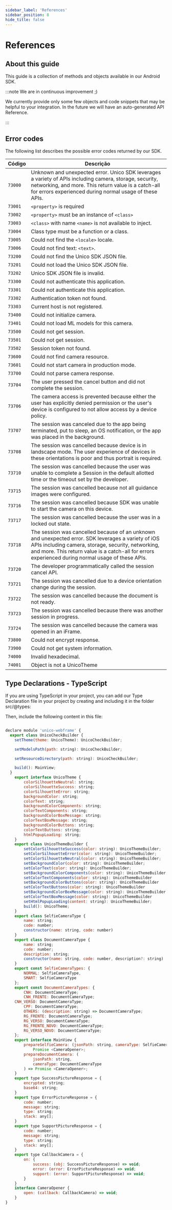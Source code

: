 ```yaml
---
sidebar_label: 'References'
sidebar_position: 8
hide_title: false
---
```


# References

## About this guide

This guide is a collection of methods and objects available in our Android SDK.

:::note We are in continuous improvement ;)

We currently provide only some few objects and code snippets that may be helpful to your integration. In the future we will have an auto-generated API Reference.

:::

## Error codes

The following list describes the possible error codes returned by our SDK.

| Código | Descrição |
| ------ | --------- |
| `73000` | Unknown and unexpected error. Unico SDK leverages a variety of APIs including camera, storage, security, networking, and more. This return value is a catch-all for errors experienced during normal usage of these APIs.|
| `73001` | `<property>` is required|
| `73002` | `<property>` must be an instance of `<class>`|
| `73003` | `<class>` with name `<name>` is not available to inject.|
| `73004` | Class type must be a function or a class. |
| `73005` | Could not find the `<locale>` locale.|
| `73006` | Could not find text: `<text>`.|
| `73200` | Could not find the Unico SDK JSON file.|
| `73201` | Could not load the Unico SDK JSON file.|
| `73202` | Unico SDK JSON file is invalid.|
| `73300` | Could not authenticate this application.|
| `73301` | Could not authenticate this application.|
| `73302` | Authentication token not found.|
| `73303` | Current host is not registered.|
| `73400` | Could not initialize camera.|
| `73401` | Could not load ML models for this camera.|
| `73500` | Could not get session.|
| `73501` | Could not get session.|
| `73502` | Session token not found.|
| `73600` | Could not find camera resource.|
| `73601` | Could not start camera in production mode.|
| `73700` | Could not parse camera response.|
| `73704` | The user pressed the cancel button and did not complete the session.|
| `73706` | The camera access is prevented because either the user has explicitly denied permission or the user's device is configured to not allow access by a device policy.|
| `73707` | The session was canceled due to the app being terminated, put to sleep, an OS notification, or the app was placed in the background.|
| `73708` | The session was cancelled because device is in landscape mode. The user experience of devices in these orientations is poor and thus portrait is required.|
| `73710` | The session was cancelled because the user was unable to complete a Session in the default allotted time or the timeout set by the developer.|
| `73715` | The session was cancelled because not all guidance images were configured.|
| `73716` | The session was cancelled because SDK was unable to start the camera on this device.|
| `73717` | The session was cancelled because the user was in a locked out state.|
| `73718` | The session was cancelled because of an unknown and unexpected error. SDK leverages a variety of iOS APIs including camera, storage, security, networking, and more. This return value is a catch-all for errors experienced during normal usage of these APIs.|
| `73720` | The developer programmatically called the session cancel API.|
| `73721` | The session was cancelled due to a device orientation change during the session.|
| `73722` | The session was cancelled because the document is not ready.|
| `73723` | The session was cancelled because there was another session in progress.|
| `73724` | The session was cancelled because the camera was opened in an iFrame.|
| `73800` | Could not encrypt response.|
| `73900` | Could not get system information.|
| `74000` | Invalid hexadecimal.|
| `74001` | Object is not a UnicoTheme|


## Type Declarations - TypeScript

If you are using TypeScript in your project, you can add our Type Declaration file in your project by creating and including it in the folder src/@types:

Then, include the following content in this file:

```javascript

declare module 'unico-webframe' {
  export class UnicoCheckBuilder {
    setTheme(theme: UnicoTheme): UnicoCheckBuilder;

    setModelsPath(path: string): UnicoCheckBuilder;

    setResourceDirectory(path: string): UnicoCheckBuilder;

    build(): MainView;
  }
	export interface UnicoTheme {
		colorSilhouetteNeutral: string;
		colorSilhouetteSuccess: string;
		colorSilhouetteError: string;
		backgroundColor: string;
		colorText: string;
		backgroundColorComponents: string;
		colorTextComponents: string;
		backgroundColorBoxMessage: string;
		colorTextBoxMessage: string;
		backgroundColorButtons: string;
		colorTextButtons: string;
		htmlPopupLoading: string;
	}
	export class UnicoThemeBuilder {
		setColorSilhouetteSuccess(color: string): UnicoThemeBuilder;
		setColorSilhouetteError(color: string): UnicoThemeBuilder;
		setColorSilhouetteNeutral(color: string): UnicoThemeBuilder;
		setBackgroundColor(color: string): UnicoThemeBuilder;
		setColorText(color: string): UnicoThemeBuilder;
		setBackgroundColorComponents(color: string): UnicoThemeBuilder;
		setColorTextComponents(color: string): UnicoThemeBuilder
		setBackgroundColorButtons(color: string): UnicoThemeBuilder
		setColorTextButtons(color: string): UnicoThemeBuilder
		setBackgroundColorBoxMessage(color: string): UnicoThemeBuilder
		setColorTextBoxMessage(color: string): UnicoThemeBuilder
		setHtmlPopupLoading(content: string): UnicoThemeBuilder;
		build(): UnicoTheme;
	}
	export class SelfieCameraType {
		name: string;
		code: number;
		constructor(name: string, code: number)
	}
	export class DocumentCameraType {
		name: string;
		code: number;
		description: string;
		constructor(name: string, code: number, description?: string)
	}
	export const SelfieCameraTypes: {
		NORMAL: SelfieCameraType,
		SMART: SelfieCameraType
	};
	export const DocumentCameraTypes: {
		CNH: DocumentCameraType;
		CNH_FRENTE: DocumentCameraType;
    CNH_VERSO: DocumentCameraType;
		CPF: DocumentCameraType;
		OTHERS: (description: string) => DocumentCameraType;
		RG_FRENTE: DocumentCameraType;
		RG_VERSO: DocumentCameraType;
		RG_FRENTE_NOVO: DocumentCameraType;
		RG_VERSO_NOVO: DocumentCameraType;
	};
	export interface MainView {
		prepareSelfieCamera: (jsonPath: string, cameraType: SelfieCameraType) =>
			Promise <CameraOpener>;
		prepareDocumentCamera: (
			jsonPath: string,
			cameraType: DocumentCameraType
		) => Promise <CameraOpener>;
	}
	export type SuccessPictureResponse = {
		encrypted: string;
		base64: string;
	}
	export type ErrorPictureResponse = {
		code: number;
		message: string;
		type: string;
		stack: any[];
	}
	export type SupportPictureResponse = {
		code: number;
		message: string;
		type: string;
		stack: any[];
	}
	export type CallbackCamera = {
		on: {
			success: (obj: SuccessPictureResponse) => void;
			error: (error: ErrorPictureResponse) => void;
			support: (error: SupportPictureResponse) => void;
		}
	}
	interface CameraOpener {
		open: (callback: CallbackCamera) => void;
	}
}

```